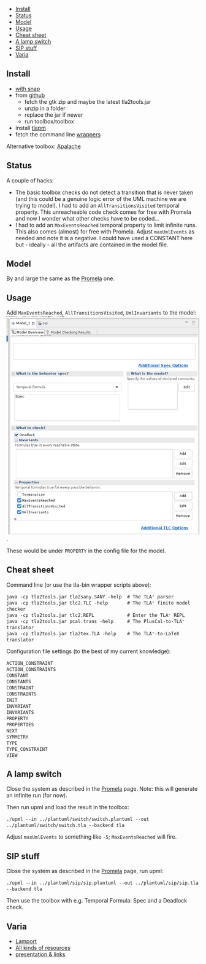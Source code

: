 - [Install](#install)
- [Status](#status)
- [Model](#model)
- [Usage](#usage)
- [Cheat sheet](#cheat-sheet)
- [A lamp switch](#a-lamp-switch)
- [SIP stuff](#sip-stuff)
- [Varia](#varia)

## Install

- [with snap](https://snapcraft.io/tlaplus)
- from [github](https://github.com/tlaplus/tlaplus/releases)
  - fetch the gtk zip and maybe the latest tla2tools.jar
  - unzip in a folder
  - replace the jar if newer
  - run toolbox/toolbox
- install [tlapm](https://github.com/tlaplus/tlapm)
- fetch the command line [wrappers](https://github.com/pmer/tla-bin)

Alternative toolbox: [Apalache](https://apalache.informal.systems/)

## Status

A couple of hacks:

- The basic toolbox checks do not detect a transition that is never taken (and this could be a genuine logic error of the UML machine we are trying to model). I had to add an ```AllTransitionsVisited``` temporal property. This unreacheable code check comes for free with Promela and now I wonder what other checks have to be coded...
- I had to add an ```MaxEventsReached``` temporal property to limit infinite runs. This also comes (almost) for free with Promela. 
Adjust ```maxUmlEvents``` as needed and note it is a negative. I could have used a CONSTANT here but - ideally - all the artifacts are contained in the model file.

## Model

By and large the same as the [Promela](README.spin.md#model) one.

## Usage

Add ```MaxEventsReached```, ```AllTransitionsVisited```, ```UmlInvariants``` to the model: ![image](images/tla1.png).

These would be under ```PROPERTY``` in the config file for the model.

## Cheat sheet

Command line (or use the tla-bin wrapper scripts above):
```
java -cp tla2tools.jar tla2sany.SANY -help  # The TLA⁺ parser
java -cp tla2tools.jar tlc2.TLC -help       # The TLA⁺ finite model checker
java -cp tla2tools.jar tlc2.REPL            # Enter the TLA⁺ REPL
java -cp tla2tools.jar pcal.trans -help     # The PlusCal-to-TLA⁺ translator
java -cp tla2tools.jar tla2tex.TLA -help    # The TLA⁺-to-LaTeX translator
```

Configuration file settings (to the best of my current knowledge):
```
ACTION_CONSTRAINT
ACTION_CONSTRAINTS
CONSTANT
CONSTANTS
CONSTRAINT
CONSTRAINTS
INIT
INVARIANT
INVARIANTS
PROPERTY
PROPERTIES
NEXT
SYMMETRY
TYPE
TYPE_CONSTRAINT
VIEW
```

## A lamp switch

Close the system as described in the [Promela](README.spin.md#a-lamp-switch) page. Note: this will generate an infinite run (for now).

Then run upml and load the result in the toolbox:

```
./upml --in ../plantuml/switch/switch.plantuml --out ../plantuml/switch/switch.tla --backend tla
```

Adjust ```maxUmlEvents``` to something like ```-5```; ```MaxEventsReached``` will fire.

## SIP stuff

Close the system as described in the [Promela](README.spin.md#sip-stuff) page, run upml:

```
./upml --in ../plantuml/sip/sip.plantuml --out ../plantuml/sip/sip.tla --backend tla
```
Then use the toolbox with e.g. Temporal Formula: Spec and a Deadlock check.

## Varia

- [Lamport](https://lamport.azurewebsites.net/tla/standalone-tools.html?back-link=tools.html)
- [All kinds of resources](https://learntla.com/reference/other-resources.html)
- [presentation & links](https://www.moritz.systems/blog/an-introduction-to-formal-verification/)

